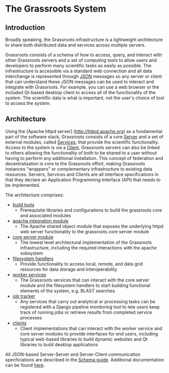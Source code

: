 # The Grassroots System

## Introduction

Broadly speaking, the Grassroots infrastructure is a lightweight architecture to share both distributed data and services across multiple servers. 

Grassroots consists of a schema of how to access, query, and interact with other Grassroots servers and a set of computing tools to allow users and developers to perform many scientific tasks as easily as possible. 
The infrastructure is accessible via a standard web connection and all data interchange is represented through [JSON](http://json.org/) messages so any server or client that can understand these JSON messages can be used to interact and integrate with Grassroots. For example, you can use a web browser or the included Qt-based desktop client to access all of the functionality of the system. The scientific data is what is important, not the user's choice of tool to access the system.

## Architecture

Using the [Apache httpd server] (http://httpd.apache.org) as a fundamental part of the software stack, Grassroots consists of a core [Server](server.md) and a set of external modules, called [Services](services.md), that provide the scientific functionality. Access to the system is via a [Client](#clients). Grassroots servers can also be linked to others allowing the functionality of both to be shared to a user without having to perform any additional installation. This concept of federation and decentralisation is core to the Grassroots effort, making Grassroots instances "wrappers" or complementary infrastructure to existing data resources. Servers, Services and Clients are all interface specifications in that they declare an Application Programming Interface (API) that needs to be implemented. 

The architecture comprises:
* [build tools](https://github.com/TGAC/grassroots-build-tools)
  * Prerequisite libraries and configurations to build the grassroots core and associated modules
* [apache integration module](https://github.com/TGAC/grassroots-server-apache-httpd)
  * The Apache shared object module that exposes the underlying httpd web server functionality to the grassroots core server module
* [core server module](https://github.com/TGAC/grassroots-core)
  * The lowest level architectural implementation of the Grassroots infrastructure, including the required interactions with the apache subsystem
* [filesystem handlers](https://github.com/TGAC/?q=grassroots-handler)
  * Provide functionality to access local, remote, and data grid resources for data storage and interoperability
* [worker services](https://github.com/TGAC/?q=%22grassroots-service%22)
  * The Grassroots services that can interact with the core server module and the filesystem handlers to start building functional elements of the system, e.g. BLAST searches
* [job tracker](https://github.com/TGAC/grassroots-job-tracker)
  * Any services that carry out analytical or processing tasks can be registered with a Django pipeline monitoring tool to lete users keep track of running jobs or retrieve results from completed service processes
* [clients](https://github.com/TGAC/?q=%22grassroots-client%22)
  * Client implementations that can interact with the worker service and core server modules to provide interfaces for end users, including typical web-based libraries to build dynamic websites and Qt libraries to build desktop applications

All JSON-based Server-Server and Server-Client communication specficiations are described in the [Schema guide](schema.md "Schema Guide"). Additional documentation can be found [here](https://github.com/TGAC/grassroots-docs).

